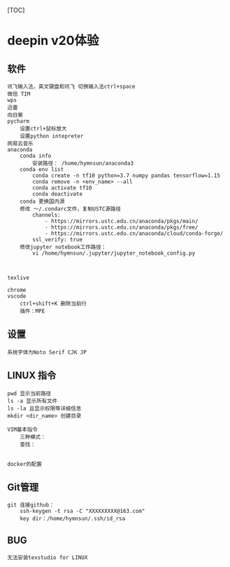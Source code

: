 [TOC]

# deepin v20体验
## 软件
    讯飞输入法，英文键盘和讯飞 切换输入法ctrl+space
    微信 TIM
    wps
    迅雷
    向日葵
    pycharm
        设置ctrl+鼠标放大
        设置python intepreter
    网易云音乐
    anaconda
        conda info
            安装路径： /home/hymnsun/anaconda3
        conda env list
            conda create -n tf10 python=3.7 numpy pandas tensorflow=1.15
            conda remove -n <env_name> --all
            conda activate tf10
            conda deactivate
        conda 更换国内源
        修改 ～/.condarc文件，复制USTC源路径
            channels:
                - https://mirrors.ustc.edu.cn/anaconda/pkgs/main/
                - https://mirrors.ustc.edu.cn/anaconda/pkgs/free/
                - https://mirrors.ustc.edu.cn/anaconda/cloud/conda-forge/
            ssl_verify: true
        修改jupyter notebook工作路径：
            vi /home/hymnsun/.jupyter/jupyter_notebook_config.py



    texlive

    chrome
    vscode
        ctrl+shift+K 删除当前行
        插件：MPE


## 设置
    系统字体为Noto Serif CJK JP
        

## LINUX 指令
    pwd 显示当前路径
    ls -a 显示所有文件
    ls -la 且显示权限等详细信息
    mkdir <dir_name> 创建目录

    VIM基本指令
        三种模式：
        查找：
        

    docker的配置

## Git管理
    git 连接github：
        ssh-keygen -t rsa -C "XXXXXXXXX@163.com"
        key dir：/home/hymnsun/.ssh/id_rsa


## BUG
    无法安装texstudio for LINUX
